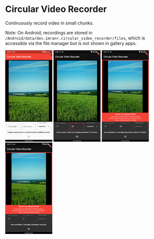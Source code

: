 # Circular Video Recorder

Continuously record video in small chunks.

Note: On Android, recordings are stored in `/Android/data/dev.imranr.circular_video_recorder/files`, which is accessible via the file manager but is not shown in gallery apps.

<img src="./assets/screenshots/screenshot1.png" alt="App Screenshot" width="30%">
<img src="./assets/screenshots/screenshot2.png" alt="App Screenshot - Dark Mode" width="30%">
<img src="./assets/screenshots/screenshot3.png" alt="App Screenshot - Recording 1" width="30%">
<img src="./assets/screenshots/screenshot4.png" alt="App Screenshot - Recording 2" width="30%">